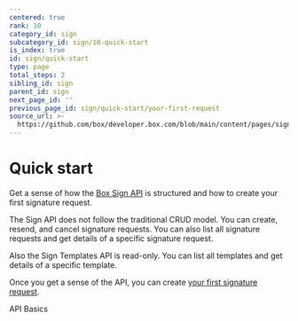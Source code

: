 ```yaml
---
centered: true
rank: 10
category_id: sign
subcategory_id: sign/10-quick-start
is_index: true
id: sign/quick-start
type: page
total_steps: 2
sibling_id: sign
parent_id: sign
next_page_id: ''
previous_page_id: sign/quick-start/your-first-request
source_url: >-
  https://github.com/box/developer.box.com/blob/main/content/pages/sign/10-quick-start/index.md
---
```

# Quick start

Get a sense of how the [Box Sign API][api-basics] is structured and how to
create your first signature request.

The Sign API does not follow the traditional CRUD model. You can create,
resend, and cancel signature requests. You can also list all signature requests
and get details of a specific signature request.

Also the Sign Templates API is read-only. You can list all templates and get
details of a specific template.

Once you get a sense of the API, you can create
[your first signature request][quick-start].

[api-basics]:page://sign/quick-start/api-basics
[quick-start]:page://sign/quick-start/your-first-request

<Next>

API Basics

</Next>